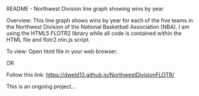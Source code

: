 README - Northwest Division line graph showing wins by year

Overview:
This line graph shows wins by year for each of the five teams in the Northwest Division of the National Basketball Association (NBA). I am using the HTML5 FLOTR2 library while all code is contained within the HTML file and flotr2.min.js script.

To view:
Open html file in your web browser.

OR

Follow this link: https://dweld13.github.io/NorthwestDivisionFLOTR/


This is an ongoing project...
